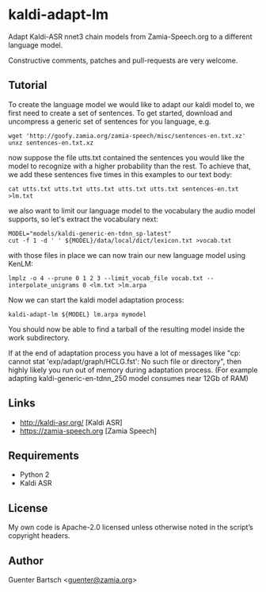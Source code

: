 # kaldi-adapt-lm

Adapt Kaldi-ASR nnet3 chain models from Zamia-Speech.org to a different
language model.

Constructive comments, patches and pull-requests are very welcome.

Tutorial
--------

To create the language model we would like to adapt our kaldi model to, we first
need to create a set of sentences. To get started, download and uncompress a generic set
of sentences for you language, e.g.

    wget 'http://goofy.zamia.org/zamia-speech/misc/sentences-en.txt.xz'
    unxz sentences-en.txt.xz

now suppose the file utts.txt contained the sentences you would like the model to
recognize with a higher probability than the rest. To achieve that, we add these
sentences five times in this examples to our text body:

    cat utts.txt utts.txt utts.txt utts.txt utts.txt sentences-en.txt >lm.txt

we also want to limit our language model to the vocabulary the audio model supports,
so let's extract the vocabulary next:

    MODEL="models/kaldi-generic-en-tdnn_sp-latest"
    cut -f 1 -d ' ' ${MODEL}/data/local/dict/lexicon.txt >vocab.txt

with those files in place we can now train our new language model using KenLM:

    lmplz -o 4 --prune 0 1 2 3 --limit_vocab_file vocab.txt --interpolate_unigrams 0 <lm.txt >lm.arpa

Now we can start the kaldi model adaptation process:

    kaldi-adapt-lm ${MODEL} lm.arpa mymodel

You should now be able to find a tarball of the resulting model inside the work subdirectory.

If at the end of adaptation process you have a lot of messages like "cp: cannot stat
'exp/adapt/graph/HCLG.fst': No such file or directory", then highly likely you run out of memory
during adaptation process. (For example adapting kaldi-generic-en-tdnn_250 model consumes near 12Gb
of RAM)

Links
-----

- <http://kaldi-asr.org/> [Kaldi ASR] 
- <https://zamia-speech.org> [Zamia Speech] 

Requirements
------------

- Python 2
- Kaldi ASR

License
-------

My own code is Apache-2.0 licensed unless otherwise noted in the
script’s copyright headers.

Author
------

Guenter Bartsch \<<guenter@zamia.org>\>
